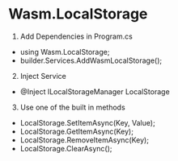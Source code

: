 # Wasm.LocalStorage

1. Add Dependencies in Program.cs
* using Wasm.LocalStorage;
* builder.Services.AddWasmLocalStorage();


2. Inject Service
* @Inject ILocalStorageManager LocalStorage

3. Use one of the built in methods
* LocalStorage.SetItemAsync(Key, Value);
* LocalStorage.GetItemAsync(Key);
* LocalStorage.RemoveItemAsync(Key);
* LocalStorage.ClearAsync();

